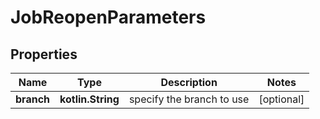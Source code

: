 
# JobReopenParameters

## Properties
Name | Type | Description | Notes
------------ | ------------- | ------------- | -------------
**branch** | **kotlin.String** | specify the branch to use |  [optional]




